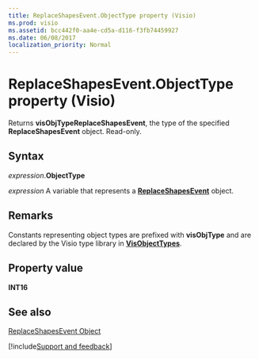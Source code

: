 ```yaml
---
title: ReplaceShapesEvent.ObjectType property (Visio)
ms.prod: visio
ms.assetid: bcc442f0-aa4e-cd5a-d116-f3fb74459927
ms.date: 06/08/2017
localization_priority: Normal
---
```



# ReplaceShapesEvent.ObjectType property (Visio)

Returns  **visObjTypeReplaceShapesEvent**, the type of the specified  **ReplaceShapesEvent** object. Read-only.


## Syntax

_expression_.**ObjectType**

_expression_ A variable that represents a **[ReplaceShapesEvent](Visio.ReplaceShapesEvent.md)** object.


## Remarks

Constants representing object types are prefixed with  **visObjType** and are declared by the Visio type library in **[VisObjectTypes](Visio.VisObjectTypes.md)**.


## Property value

 **INT16**


## See also


[ReplaceShapesEvent Object](Visio.replaceshapesevent.md)

[!include[Support and feedback](~/includes/feedback-boilerplate.md)]